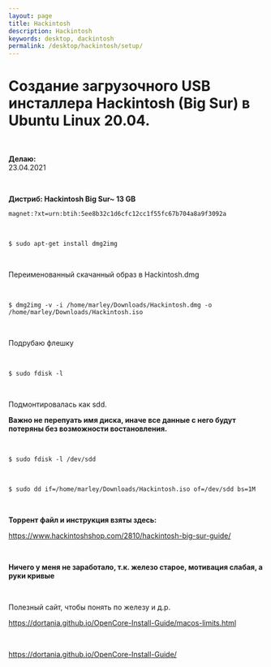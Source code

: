 ```yaml
---
layout: page
title: Hackintosh
description: Hackintosh
keywords: desktop, dackintosh
permalink: /desktop/hackintosh/setup/
---
```


# Создание загрузочного USB инсталлера Hackintosh (Big Sur) в Ubuntu Linux 20.04.

<br/>

**Делаю:**  
23.04.2021

<br/>

**Дистриб: Hackintosh Big Sur~ 13 GB**

```
magnet:?xt=urn:btih:5ee8b32c1d6cfc12cc1f55fc67b704a8a9f3092a
```

<br/>

    $ sudo apt-get install dmg2img

<br/>

Переименованный скачанный образ в Hackintosh.dmg

<br/>

    $ dmg2img -v -i /home/marley/Downloads/Hackintosh.dmg -o /home/marley/Downloads/Hackintosh.iso

<br/>

Подрубаю флешку

<br/>

    $ sudo fdisk -l

<br/>

Подмонтировалась как sdd.

**Важно не перепуать имя диска, иначе все данные с него будут потеряны без возможности востановления.**

<br/>

    $ sudo fdisk -l /dev/sdd

<br/>

    $ sudo dd if=/home/marley/Downloads/Hackintosh.iso of=/dev/sdd bs=1M

<br/>

**Торрент файл и инструкция взяты здесь:**

https://www.hackintoshshop.com/2810/hackintosh-big-sur-guide/

<br/>

**Ничего у меня не заработало, т.к. железо старое, мотивация слабая, а руки кривые**

<br/>

Полезный сайт, чтобы понять по железу и д.р.

https://dortania.github.io/OpenCore-Install-Guide/macos-limits.html

<br/>

https://dortania.github.io/OpenCore-Install-Guide/
